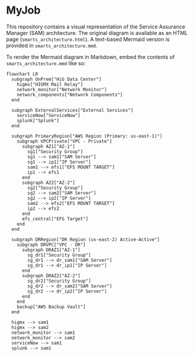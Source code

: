 # MyJob

This repository contains a visual representation of the Service Assurance Manager (SAM) architecture.
The original diagram is available as an HTML page (`smarts_architecture.html`).
A text-based Mermaid version is provided in `smarts_architecture.mmd`.

To render the Mermaid diagram in Markdown, embed the contents of `smarts_architecture.mmd` like so:

```mermaid
flowchart LR
  subgraph OnPrem["HiG Data Center"]
    higmx["HIGMX Mail Relay"]
    network_monitor["Network Monitor"]
    network_components["Network Components"]
  end

  subgraph ExternalServices["External Services"]
    serviceNow["ServiceNow"]
    splunk["Splunk"]
  end

  subgraph PrimaryRegion["AWS Region (Primary: us-east-1)"]
    subgraph VPCPrivate["VPC - Private"]
      subgraph AZ1["AZ-1"]
        sg1["Security Group"]
        sg1 --> sam1["SAM Server"]
        sg1 --> ip1["IP Server"]
        sam1 --> efs1["EFS MOUNT TARGET"]
        ip1 --> efs1
      end
      subgraph AZ2["AZ-2"]
        sg2["Security Group"]
        sg2 --> sam2["SAM Server"]
        sg2 --> ip2["IP Server"]
        sam2 --> efs2["EFS MOUNT TARGET"]
        ip2 --> efs2
      end
      efs_central["EFS Target"]
    end
  end

  subgraph DRRegion["DR Region (us-east-2) Active-Active"]
    subgraph DRVPC["VPC - DR"]
      subgraph DRAZ1["AZ-1"]
        sg_dr1["Security Group"]
        sg_dr1 --> dr_sam1["SAM Server"]
        sg_dr1 --> dr_ip1["IP Server"]
      end
      subgraph DRAZ2["AZ-2"]
        sg_dr2["Security Group"]
        sg_dr2 --> dr_sam2["SAM Server"]
        sg_dr2 --> dr_ip2["IP Server"]
      end
    end
    backup["AWS Backup Vault"]
  end

  higmx --> sam1
  higmx --> sam2
  network_monitor --> sam1
  network_monitor --> sam2
  serviceNow --> sam1
  splunk --> sam1
```
